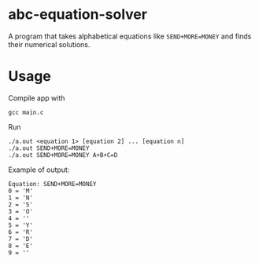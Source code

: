 # abc-equation-solver
A program that takes alphabetical equations like `SEND+MORE=MONEY` and finds their numerical solutions.

# Usage
Compile app with
```
gcc main.c
```
Run
```
./a.out <equation 1> [equation 2] ... [equation n]
./a.out SEND+MORE=MONEY
./a.out SEND+MORE=MONEY A+B+C=D
```
Example of output:
```
Equation: SEND+MORE=MONEY
0 = 'M'
1 = 'N'
2 = 'S'
3 = 'O'
4 = ''
5 = 'Y'
6 = 'R'
7 = 'D'
8 = 'E'
9 = ''
```